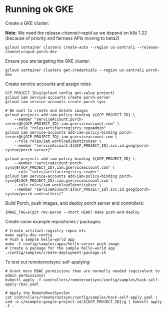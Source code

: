 # Running ok GKE

Create a GKE cluster:

**Note**: We need the release-channel=rapid as we depend on k8s 1.22 (because of priority and fairness APIs moving to beta2)

```
gcloud container clusters create-auto --region us-central1 --release-channel=rapid porch-dev
```

Ensure you are targeting the GKE cluster:
```
gcloud container clusters get-credentials --region us-central1 porch-dev
```

Create service accounts and assign roles:
```
GCP_PROJECT_ID=$(gcloud config get-value project)
gcloud iam service-accounts create porch-server
gcloud iam service-accounts create porch-sync

# We want to create and delete images
gcloud projects add-iam-policy-binding ${GCP_PROJECT_ID} \
    --member "serviceAccount:porch-server@${GCP_PROJECT_ID}.iam.gserviceaccount.com" \
    --role "roles/artifactregistry.repoAdmin"
gcloud iam service-accounts add-iam-policy-binding porch-server@${GCP_PROJECT_ID}.iam.gserviceaccount.com \
    --role roles/iam.workloadIdentityUser \
    --member "serviceAccount:${GCP_PROJECT_ID}.svc.id.goog[porch-system/porch-server]"

gcloud projects add-iam-policy-binding ${GCP_PROJECT_ID} \
    --member "serviceAccount:porch-sync@${GCP_PROJECT_ID}.iam.gserviceaccount.com" \
    --role "roles/artifactregistry.reader"
gcloud iam service-accounts add-iam-policy-binding porch-sync@${GCP_PROJECT_ID}.iam.gserviceaccount.com \
    --role roles/iam.workloadIdentityUser \
    --member "serviceAccount:${GCP_PROJECT_ID}.svc.id.goog[porch-system/porch-controllers]"
```

Build Porch, push images, and deploy porch server and controllers:

```
IMAGE_TAG=$(git rev-parse --short HEAD) make push-and-deploy
```

Create some example repositories / packages:

```
# Create artifact-registry repos etc
make apply-dev-config
# Push a sample hello-world app
make -C config/samples/apps/hello-server push-image
# Create a package for the sample hello-world app
./config/samples/create-deployment-package.sh
```

To test out remoterootsync self-applying:

```
# Grant more RBAC permissions than are normally needed (equivalent to admin permissions)
kubectl apply -f controllers/remoterootsync/config/samples/hack-self-apply-rbac.yaml

# Apply the RemoteRootSyncSet
cat controllers/remoterootsync/config/samples/hack-self-apply.yaml | sed -e s/example-google-project-id/${GCP_PROJECT_ID}/g | kubectl apply -f -
```
